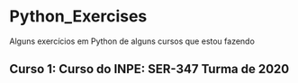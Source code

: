 # Python_Exercises
Alguns exercícios em Python de alguns cursos que estou fazendo

## Curso 1: Curso do INPE: SER-347 Turma de 2020
